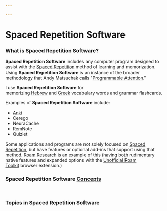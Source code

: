 ```yaml
---

---
```


# Spaced Repetition Software

### **What is Spaced Repetition Software?**

**Spaced Repetition Software** includes any computer program designed to
assist with
the <a href="https://brick.do/aNYPwMzwgLPp" class="page-link">Spaced Repetition</a> method
of learning and memorization. Using **Spaced Repetition Software** is an
instance of the broader methodology that Andy Matsuchak calls
"<a href="https://brick.do/RA5vVm9xbDQB" class="page-link">Programmable Attention</a>."

I use **Spaced Repetition Software** for
memorizing <a href="https://brick.do/bAp3xwJK0Akn" class="page-link">Hebrew</a> and <a href="https://brick.do/B245jwkbZLRq" class="page-link">Greek</a> vocabulary
words and grammar flashcards.

Examples of **Spaced Repetition Software** include:

-   <a href="https://brick.do/MRywxWloaYqM" class="page-link">Anki</a>
-   Cerego
-   NeuraCache
-   RemNote
-   Quizlet

Some applications and programs are not solely focused
on <a href="https://brick.do/aNYPwMzwgLPp" class="page-link">Spaced Repetition</a>,
but have features or optional add-ins that support using that
method. <a href="https://brick.do/MbVK3Lx1EvpV" class="page-link">Roam Research</a> is
an example of this (having both rudimentary native features and expanded
options with
the <a href="https://brick.do/gL96Je4ZqbWQ" class="page-link">Unofficial Roam Toolkit</a> browser
extension.)

### Spaced Repetition Software <a href="https://brick.do/WBAqVOAWOeKe" class="page-link">Concepts</a>

 

### <a href="https://brick.do/bEoP6nNyEaO7" class="page-link">Topics</a> in Spaced Repetition Software
